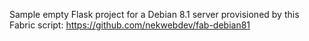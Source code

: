 Sample empty Flask project for a Debian 8.1 server provisioned by this Fabric script: https://github.com/nekwebdev/fab-debian81